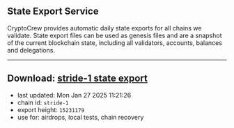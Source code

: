 ## State Export Service
CryptoCrew provides automatic daily state exports for all chains we validate. State export files can be used as genesis files and are a snapshot of the current blockchain state, including all validators, accounts, balances and delegations.

---
**Download: [stride-1 state export](https://dl-eu2.ccvalidators.com/SERVICE/stride/stride-1_export_15231179.json)**
---

- last updated: Mon Jan 27 2025 11:21:26
- chain id: `stride-1`
- export height: `15231179`
- use for: airdrops, local tests, chain recovery

